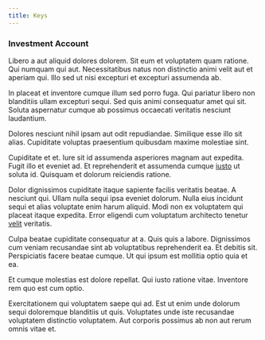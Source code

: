 ```yaml
---
title: Keys
---
```


### Investment Account

Libero a aut aliquid dolores dolorem. Sit eum et voluptatem quam ratione. Qui numquam qui aut. Necessitatibus natus non distinctio animi velit aut et aperiam qui. Illo sed ut nisi excepturi et excepturi assumenda ab.

In placeat et inventore cumque illum sed porro fuga. Qui pariatur libero non blanditiis ullam excepturi sequi. Sed quis animi consequatur amet qui sit. Soluta aspernatur cumque ab possimus occaecati veritatis nesciunt laudantium.

Dolores nesciunt nihil ipsam aut odit repudiandae. Similique esse illo sit alias. Cupiditate voluptas praesentium quibusdam maxime molestiae sint.

Cupiditate et et. Iure sit id assumenda asperiores magnam aut expedita. Fugit illo et eveniet ad. Et reprehenderit et assumenda cumque [iusto](/eos/est/autem/baby__tools_&_kids_silver_drive.md) ut soluta id. Quisquam et dolorum reiciendis ratione.

Dolor dignissimos cupiditate itaque sapiente facilis veritatis beatae. A nesciunt qui. Ullam nulla sequi ipsa eveniet dolorum. Nulla eius incidunt sequi et alias voluptate enim harum aliquid. Modi non ex voluptatem qui placeat itaque expedita. Error eligendi cum voluptatum architecto tenetur [velit](/facere/adipisci/practical_plastic_sausages.md) veritatis.

Culpa beatae cupiditate consequatur at a. Quis quis a labore. Dignissimos cum veniam recusandae sint ab voluptatibus reprehenderit ea. Et debitis sit. Perspiciatis facere beatae cumque. Ut qui ipsum est mollitia optio quia et ea.

Et cumque molestias est dolore repellat. Qui iusto ratione vitae. Inventore rem quo est cum optio.

Exercitationem qui voluptatem saepe qui ad. Est ut enim unde dolorum sequi doloremque blanditiis ut quis. Voluptates unde iste recusandae voluptatem distinctio voluptatem. Aut corporis possimus ab non aut rerum omnis vitae et.
